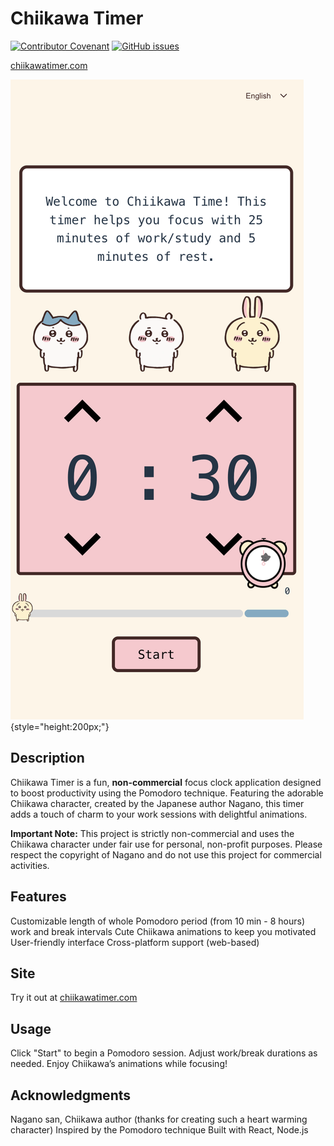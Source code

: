 # Chiikawa Timer 

[![Contributor Covenant](https://img.shields.io/badge/Contributor%20Covenant-2.1-4baaaa.svg)](https://www.contributor-covenant.org/version/2/1/code_of_conduct/)
[![GitHub issues](https://img.shields.io/github/issues/yourusername/chiikawatimer.svg)](https://github.com/yourusername/chiikawatimer/issues)

[chiikawatimer.com](https://www.chiikawatimer.com)

![chiikawatimer screenshot](screenshot/chiikawa-timer-screenshot.png){style="height:200px;"}

## Description
Chiikawa Timer is a fun, **non-commercial** focus clock application designed to boost productivity using the Pomodoro technique. Featuring the adorable Chiikawa character, created by the Japanese author Nagano, this timer adds a touch of charm to your work sessions with delightful animations.

**Important Note:** This project is strictly non-commercial and uses the Chiikawa character under fair use for personal, non-profit purposes. Please respect the copyright of Nagano and do not use this project for commercial activities.

## Features

Customizable length of whole Pomodoro period  (from 10 min - 8 hours) work and break intervals
Cute Chiikawa animations to keep you motivated
User-friendly interface
Cross-platform support (web-based)


## Site
Try it out at [chiikawatimer.com](chiikawatimer.com)

## Usage

Click "Start" to begin a Pomodoro session.
Adjust work/break durations as needed.
Enjoy Chiikawa’s animations while focusing!


## Acknowledgments

Nagano san, Chiikawa author (thanks for creating such a heart warming character)
Inspired by the Pomodoro technique
Built with  React, Node.js

